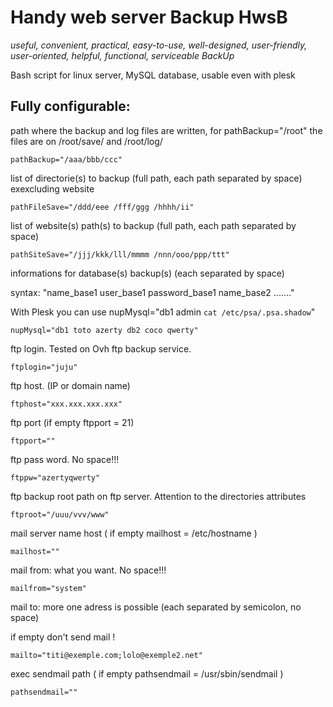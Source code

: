 Handy web server Backup  HwsB
===========

_useful, convenient, practical, easy-to-use, well-designed, user-friendly, user-oriented, helpful, functional, serviceable BackUp_


Bash script for linux server, MySQL database, usable even with plesk

Fully configurable:
------------------

path where the backup and log files are written, for pathBackup="/root" the files are on /root/save/ and /root/log/

`pathBackup="/aaa/bbb/ccc"`

list of directorie(s) to backup (full path, each path separated by space) exexcluding website

`pathFileSave="/ddd/eee /fff/ggg /hhhh/ii"`

list of website(s) path(s) to backup (full path, each path separated by space)

`pathSiteSave="/jjj/kkk/lll/mmmm /nnn/ooo/ppp/ttt"`

informations for database(s) backup(s) (each separated by space)

syntax: "name_base1 user_base1 password_base1 name_base2 ......."

With Plesk you can use nupMysql="db1 admin `cat /etc/psa/.psa.shadow`"

`nupMysql="db1 toto azerty db2 coco qwerty"`

ftp login. Tested on Ovh ftp backup service.

`ftplogin="juju"`

ftp host. (IP or domain name)

`ftphost="xxx.xxx.xxx.xxx"`

ftp port (if empty ftpport = 21)

`ftpport=""`

ftp pass word. No space!!!

`ftppw="azertyqwerty"`

ftp backup root path on ftp server. Attention to the directories attributes

`ftproot="/uuu/vvv/www"`

mail server name host ( if empty mailhost = /etc/hostname )

`mailhost=""`

mail from: what you want. No space!!!

`mailfrom="system"`

mail to: more one adress is possible (each separated by semicolon, no space)

if empty don't send mail !

`mailto="titi@exemple.com;lolo@exemple2.net"`

exec sendmail path ( if empty pathsendmail = /usr/sbin/sendmail )

`pathsendmail=""`
